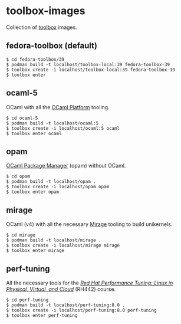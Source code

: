 # toolbox-images
Collection of [toolbox](https://github.com/containers/toolbox/) images.

## fedora-toolbox (default)

```
$ cd fedora-toolbox/39
$ podman build -t localhost/toolbox-local:39 fedora-toolbox-39
$ toolbox create -i localhost/toolbox-local:39 fedora-toolbox-39
$ toolbox enter
```

## ocaml-5

OCaml with all the [OCaml Platform](https://ocaml.org/docs/platform) tooling.

```
$ cd ocaml-5
$ podman build -t localhost/ocaml:5 .
$ toolbox create -i localhost/ocaml:5 ocaml
$ toolbox enter ocaml
```

## opam

[OCaml Package Manager](https://opam.ocaml.org/) (opam) without OCaml.
```
$ cd opam
$ podman build -t localhost/opam .
$ toolbox create -i localhost/opam opam
$ toolbox enter opam
```


## mirage

OCaml (v4) with all the necessary [Mirage](https://mirage.io/) tooling to build unikernels.

```
$ cd mirage
$ podman build -t localhost/mirage .
$ toolbox create -i localhost/mirage mirage
$ toolbox enter mirage
```

## perf-tuning

All the necessary tools for the *[Red Hat Performance Tuning: Linux in Physical, Virtual, and Cloud](https://www.redhat.com/en/services/training/rh442-red-hat-enterprise-performance-tuning)* (RH442) course.

```
$ cd perf-tuning
$ podman build -t localhost/perf-tuning:8.0 .
$ toolbox create -i localhost/perf-tuning:8.0 perf-tuning
$ toolbox enter perf-tuning
```